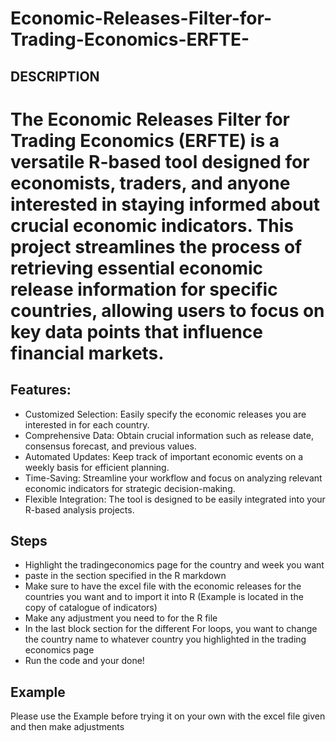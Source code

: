 # Economic-Releases-Filter-for-Trading-Economics-ERFTE-

## DESCRIPTION
# The Economic Releases Filter for Trading Economics (ERFTE) is a versatile R-based tool designed for economists, traders, and anyone interested in staying informed about crucial economic indicators. This project streamlines the process of retrieving essential economic release information for specific countries, allowing users to focus on key data points that influence financial markets. 

## Features:
- Customized Selection: Easily specify the economic releases you are interested in for each country.
- Comprehensive Data: Obtain crucial information such as release date, consensus forecast, and previous values.
- Automated Updates: Keep track of important economic events on a weekly basis for efficient planning.
- Time-Saving: Streamline your workflow and focus on analyzing relevant economic indicators for strategic decision-making.
- Flexible Integration: The tool is designed to be easily integrated into your R-based analysis projects.

## Steps
- Highlight the tradingeconomics page for the country and week you want
- paste in the section specified in the R markdown
- Make sure to have the excel file with the economic releases for the countries you want and to import it into R (Example is located in the copy of catalogue of indicators)
- Make any adjustment you need to for the R file
- In the last block section for the different For loops, you want to change the country name to whatever country you highlighted in the trading economics page
- Run the code and your done!

## Example
Please use the Example before trying it on your own with the excel file given and then make adjustments
